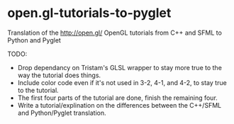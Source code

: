 open.gl-tutorials-to-pyglet
===========================

Translation of the http://open.gl/ OpenGL tutorials from C++ and SFML to Python and Pyglet

TODO:

- Drop dependancy on Tristam's GLSL wrapper to stay more true to the way the tutorial does things.
- Include color code even if it's not used in 3-2, 4-1, and 4-2, to stay true to the tutorial.
- The first four parts of the tutorial are done, finish the remaining four.
- Write a tutorial/explination on the differences between the C++/SFML and Python/Pyglet translation.
